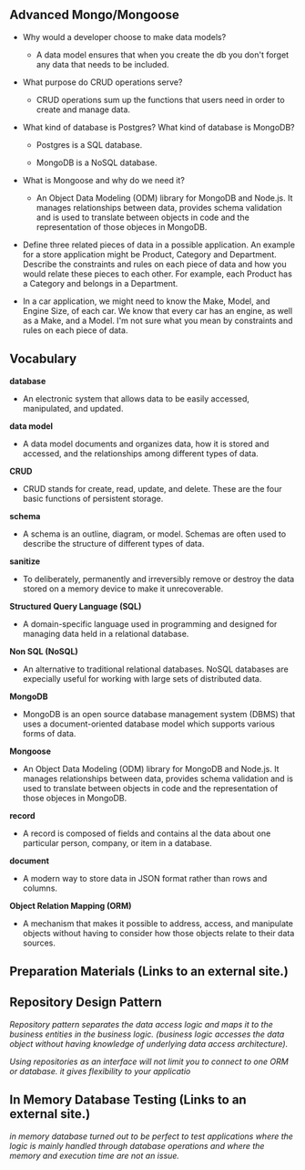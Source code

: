 ## Advanced Mongo/Mongoose



- Why would a developer choose to make data models?

  - A data model ensures that when you create the db you don't forget any data that needs to be included.

- What purpose do CRUD operations serve?

  - CRUD operations sum up the functions that users need in order to create and manage data.

- What kind of database is Postgres? What kind of database is MongoDB?

  - Postgres is a SQL database.

  - MongoDB is a NoSQL database.

- What is Mongoose and why do we need it?

  - An Object Data Modeling (ODM) library for MongoDB and Node.js. It manages relationships between data, provides schema validation and is used to translate between objects in code and the representation of those objeces in MongoDB.

- Define three related pieces of data in a possible application. An example for a store application might be Product, Category and Department. Describe the constraints and rules on each piece of data and how you would relate these pieces to each other. For example, each Product has a Category and belongs in a Department.

- In a car application, we might need to know the Make, Model, and Engine Size, of each car. We know that every car has an engine, as well as a Make, and a Model. I'm not sure what you mean by constraints and rules on each piece of data. 

## Vocabulary

**database**

  - An electronic system that allows data to be easily accessed, manipulated, and updated.

**data model**
  
  - A data model documents and organizes data, how it is stored and accessed, and the relationships among different types of data. 

**CRUD**

  - CRUD stands for create, read, update, and delete. These are the four basic functions of persistent storage.

**schema**

  - A schema is an outline, diagram, or model. Schemas are often used to describe the structure of different types of data.

**sanitize**

  - To deliberately, permanently and irreversibly remove or destroy the data stored on a memory device to make it unrecoverable.

**Structured Query Language (SQL)**

  - A domain-specific language used in programming and designed for managing data held in a relational database.

**Non SQL (NoSQL)**

  - An alternative to traditional relational databases. NoSQL databases are expecially useful for working with large sets of distributed data.

**MongoDB**

- MongoDB is an open source database management system (DBMS) that uses a document-oriented database model which supports various forms of data.

**Mongoose**

- An Object Data Modeling (ODM) library for MongoDB and Node.js. It manages relationships between data, provides schema validation and is used to translate between objects in code and the representation of those objeces in MongoDB.

**record**

  - A record is composed of fields and contains al the data about one particular person, company, or item in a database.

**document**

  - A modern way to store data in JSON format rather than rows and columns.

**Object Relation Mapping (ORM)**

  - A mechanism that makes it possible to address, access, and manipulate objects without having to consider how those objects relate to their data sources.

## Preparation Materials (Links to an external site.)
## Repository Design Pattern
*Repository pattern separates the data access logic and maps it to the business entities in the business logic. (business logic accesses the data object without having knowledge of underlying data access architecture).*

*Using repositories as an interface will not limit you to connect to one ORM or database. it gives flexibility to your applicatio*


## In Memory Database Testing (Links to an external site.)
 *in memory database turned out to be perfect to test applications where the logic is mainly handled through database operations and where the memory and execution time are not an issue.*